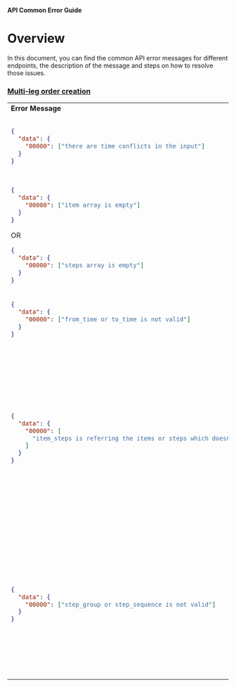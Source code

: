 **API Common Error Guide**

# Overview

In this document, you can find the common API error messages for different endpoints, the description of the message and steps on how to resolve those issues.

### [Multi-leg order creation](https://yojee.stoplight.io/docs/yojee-api/publish/yojee-order-api.yaml/paths/~1api~1v3~1dispatcher~1orders_multi_leg/post)

<table style="table-layout: fixed; width: 100%">
    <tr>
        <td><strong>Error Message</strong></td>
        <td><strong>Explanation</strong></td>
        <td><strong>How to resolve?</strong></td>
    </tr>
    <tr>
<td>

```json
{
  "data": {
    "00000": ["there are time conflicts in the input"]
  }
}
```

</td>
        <td>
            This happens when the value of "to_time" is earlier than "from_time".
        </td>
        <td>
            Ensure that both "from_time" and "to_time" value are valid and "to_time" value should always be later than "from_time" value.
        </td>
    </tr>
    <tr>
<td>

```json
{
  "data": {
    "00000": ["item array is empty"]
  }
}
```

OR

```json
{
  "data": {
    "00000": ["steps array is empty"]
  }
}
```

</td>
        <td>This happens when "items" or "steps" is empty.</td>
        <td>Ensure that this parameter should not be an empty array in the request payload.</td>
    </tr>
    <tr>
<td>

```json
{
  "data": {
    "00000": ["from_time or to_time is not valid"]
  }
}
```

</td>
        <td>This happens when "from_time" or "to_time" value is not in ISO8601 format.</td>
        <td>Ensure that both "from_time" and "to_time" value are in the correct format of ISO8601 format.</td>
    </tr>
    <tr>
<td>

```json
{
  "data": {
    "00000": [
      "item_steps is referring the items or steps which doesn't exist or steps or items has extra entires that item_steps is not referring to"
    ]
  }
}
```

</td>
        <td>
            This happens when the total count of "items", "steps" and "item_steps" do not tally. </br>
            There are few scenarios that this error message will occur: </br>
            <ul>
                <li>"item_steps" is empty when both "items" and "steps" are not empty.</li>
                <li>"items" or "steps" has extra entries that "item_steps" is not referring to.</li>
            </ul>
        </td>
        <td>
            Ensure that "items", "steps", "item_steps" total count should be tally. </br>
            For example:
            <ul>
                <li>If total count of "items" = 2 and total count of "steps" = 2. </br>
                In "item_steps" object, the distinct count of "item_id" and "order_step_id" should also be equal to 2.
                </li>
            </ul>
        </td>
    </tr>
     <tr>
<td>

```json
{
  "data": {
    "00000": ["step_group or step_sequence is not valid"]
  }
}
```

</td>
        <td>There are few scenarios that this error message will occur: <br/>
            <ul>
                <li>"step_group" and "step_sequence" are not found in the payload.</li>
                <li>"step_group" or "step_sequence" start with index = 0.</li>
            </ul>
        </td>
        <td>To resolve different scenarios that we've mentioned, ensure that:
            <ul>
                <li>Both "step_group" and "step_sequence" are present in the "item_steps" object.</li>
                <li>"step_group" or "step_sequence" should start from 1 (index + 1).</li>
            </ul>
        </td>
    </tr>

</table>
